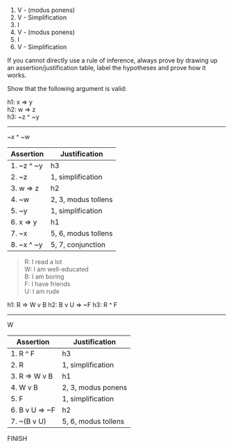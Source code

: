 1) V - (modus ponens)   
2) V - Simplification  
3) I  
4) V - (modus ponens)  
5) I  
6) V - Simplification   

If you cannot directly use a rule of inference, always prove by drawing up an assertion/justification table,
label the hypotheses and prove how it works.

Show that the following argument is valid:

h1: x => y  
h2: w => z  
h3: ~z ^ ~y  
- - - - -
~x ^ ~w  

| Assertion | Justification |
| --------- | ------------- |
| 1. ~z ^ ~y | h3 |
| 2. ~z | 1, simplification |
| 3. w => z | h2 |
| 4. ~w | 2, 3, modus tollens |
| 5. ~y | 1, simplification |
| 6. x => y | h1 |
| 7. ~x | 5, 6, modus tollens |
| 8. ~x ^ ~y | 5, 7, conjunction |


> R: I read a lot  
W: I am well-educated  
B: I am boring  
F: I have friends  
U: I am rude

h1: R => W v B
h2: B v U => ~F
h3: R ^ F
- - - - 
W

| Assertion | Justification |
| --- | --- |
| 1. R ^ F | h3 |
| 2. R | 1, simplification |
| 3. R => W v B | h1 |
| 4. W v B | 2, 3, modus ponens |
| 5. F | 1, simplification |
| 6. B v U => ~F | h2 |
| 7. ~(B v U) | 5, 6, modus tollens |
FINISH
